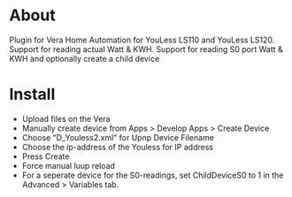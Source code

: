 # About
Plugin for Vera Home Automation for YouLess LS110 and YouLess LS120. 
Support for reading actual Watt & KWH.
Support for reading S0 port Watt & KWH and optionally create a child device

# Install
- Upload files on the Vera
- Manually create device from Apps > Develop Apps > Create Device
- Choose "D_Youless2.xml" for Upnp Device Filename
- Choose the ip-address of the Youless for IP address
- Press Create
- Force manual luup reload
- For a seperate device for the S0-readings, set ChildDeviceS0 to 1 in the Advanced > Variables tab.